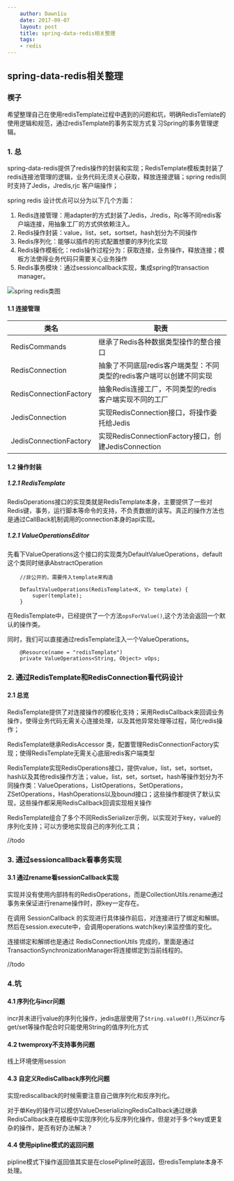 ```yaml
---
    author: Dawn1iu
    date: 2017-09-07
    layout: post
    title: spring-data-redis相关整理
    tags:
    - redis
---
```

## spring-data-redis相关整理

###  楔子

希望整理自己在使用redisTemplate过程中遇到的问题和坑，明确RedisTemlate的使用逻辑和规范，通过redisTemplate的事务实现方式复习Spring的事务管理逻辑。

###  1. 总
spring-data-redis提供了redis操作的封装和实现；RedisTemplate模板类封装了redis连接池管理的逻辑，业务代码无须关心获取，释放连接逻辑；spring redis同时支持了Jedis，Jredis,rjc 客户端操作；

spring redis 设计优点可以分为以下几个方面：

1. Redis连接管理：用adapter的方式封装了Jedis，Jredis，Rjc等不同redis客户端连接，用抽象工厂的方式供依赖注入。
2. Redis操作封装：value，list，set，sortset，hash划分为不同操作
3. Redis序列化：能够以插件的形式配置想要的序列化实现
4. Redis操作模板化：redis操作过程分为：获取连接，业务操作，释放连接；模板方法使得业务代码只需要关心业务操作
5. Redis事务模块：通过sessioncallback实现，集成spring的transaction manager。

![spring redis类图](http://dl2.iteye.com/upload/attachment/0078/2550/65141958-9e52-3751-87e2-73722d1184ac.jpg)

####  1.1 连接管理
| 类名       | 职责         
| -------------|-------------| 
| RedisCommands | 继承了Redis各种数据类型操作的整合接口|
| RedisConnection |  抽象了不同底层redis客户端类型：不同类型的redis客户端可以创建不同实现     |   
| RedisConnectionFactory | 抽象Redis连接工厂，不同类型的redis客户端实现不同的工厂|  
| JedisConnection | 实现RedisConnection接口，将操作委托给Jedis      |  
| JedisConnectionFactory | 实现RedisConnectionFactory接口，创建JedisConnection      |  

####  1.2 操作封装
#####  1.2.1 RedisTemplate
RedisOperations接口的实现类就是RedisTemplate本身，主要提供了一些对Redis键，事务，运行脚本等命令的支持，不负责数据的读写。真正的操作方法也是通过CallBack机制调用的connection本身的api实现。

#####  1.2.1 ValueOperationsEditor
先看下ValueOperations这个接口的实现类为DefaultValueOperations，default这个类同时继承AbstractOperation

```
	//非公开的，需要传入template来构造
		
	DefaultValueOperations(RedisTemplate<K, V> template) {
		super(template);
	}
```
在RedisTemplate中，已经提供了一个方法`opsForValue()`,这个方法会返回一个默认的操作类。

同时，我们可以直接通过redisTemplate注入一个ValueOperations。

```
    @Resource(name = "redisTemplate")
    private ValueOperations<String, Object> vOps;
```

###  2. 通过RedisTemplate和RedisConnection看代码设计

#### 2.1 总览
RedisTemplate提供了对连接操作的模板化支持；采用RedisCallback来回调业务操作，使得业务代码无需关心连接处理，以及其他异常处理等过程，简化redis操作；

RedisTemplate继承RedisAccessor 类，配置管理RedisConnectionFactory实现；使得RedisTemplate无需关心底层redis客户端类型

RedisTemplate实现RedisOperations接口，提供value，list，set，sortset，hash以及其他redis操作方法；value，list，set，sortset，hash等操作划分为不同操作类：ValueOperations，ListOperations，SetOperations，ZSetOperations，HashOperations以及bound接口；这些操作都提供了默认实现，这些操作都采用RedisCallback回调实现相关操作

RedisTemplate组合了多个不同RedisSerializer示例，以实现对于key，value的序列化支持；可以方便地实现自己的序列化工具；

//todo

###  3. 通过sessioncallback看事务实现
####  3.1 通过rename看sessionCallback实现
实现并没有使用内部持有的RedisOperations，而是CollectionUtils.rename通过事务来保证进行rename操作时，原key一定存在。

在调用 SessionCallback 的实现进行具体操作前后，对连接进行了绑定和解绑。然后在session.execute中，会调用operations.watch(key)来监控值的变化。

连接绑定和解绑也是通过 RedisConnectionUtils 完成的，里面是通过TransactionSynchronizationManager将连接绑定到当前线程的。

//todo

###  4.坑

####  4.1 序列化与incr问题

incr并未进行value的序列化操作，jedis底层使用了`String.valueOf()`,所以incr与get/set等操作配合时只能使用String的值序列化方式


####  4.2 twemproxy不支持事务问题

线上环境使用session


####  4.3 自定义RedisCallback序列化问题
实现rediscallback的时候需要注意自己做序列化和反序列化。

对于单Key的操作可以模仿ValueDeserializingRedisCallback通过继承RedisCallback来在模板中实现序列化与反序列化操作，但是对于多个key或更复杂的操作，是否有好办法解决？

####  4.4 使用pipline模式的返回问题

pipline模式下操作返回值其实是在closePipline时返回，但redisTemplate本身不处理。











